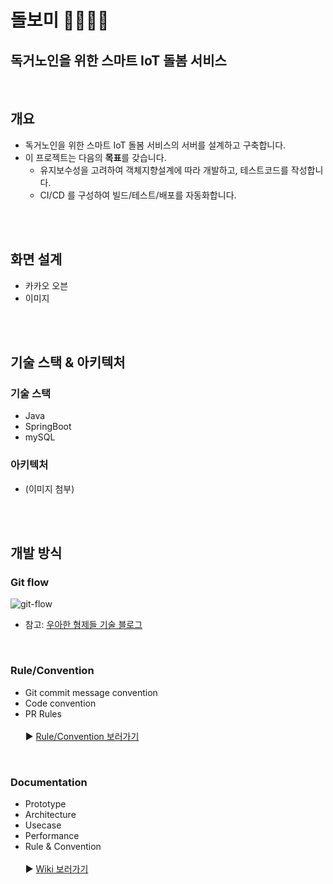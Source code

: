 # 돌보미 👵🏻🧓🏻
## 독거노인을 위한 스마트 IoT 돌봄 서비스
</br>

## 개요
- 독거노인을 위한 스마트 IoT 돌봄 서비스의 서버를 설계하고 구축합니다.
- 이 프로젝트는 다음의 **목표**를 갖습니다.
  - 유지보수성을 고려하여 객체지향설계에 따라 개발하고, 테스트코드를 작성합니다.
  - CI/CD 를 구성하여 빌드/테스트/배포를 자동화합니다.


</br>
</br>

## 화면 설계
- 카카오 오븐
- 이미지


</br>
</br>


## 기술 스택 & 아키텍처
### 기술 스택
- Java
- SpringBoot
- mySQL

### 아키텍처
  - (이미지 첨부)
  
</br>
</br>


## 개발 방식
### Git flow
![git-flow](https://user-images.githubusercontent.com/79824919/121235450-df980700-c8cf-11eb-9ffd-d06cb85a0f14.png)
- 참고: [우아한 형제들 기술 블로그](https://woowabros.github.io/experience/2017/10/30/baemin-mobile-git-branch-strategy.html)


</br>


### Rule/Convention
- Git commit message convention
- Code convention
- PR Rules </br></br>
▶️ [Rule/Convention 보러가기](https://github.com/DOLBOMI/DOLBOMI_SERVER/wiki/Rule-&-Convention)


</br>


### Documentation
- Prototype
- Architecture
- Usecase
- Performance
- Rule & Convention </br></br>
▶️ [Wiki 보러가기](https://github.com/DOLBOMI/DOLBOMI_SERVER/wiki)
